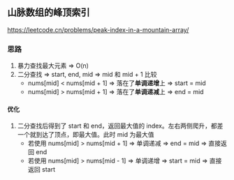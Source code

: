 ## 山脉数组的峰顶索引

<https://leetcode.cn/problems/peak-index-in-a-mountain-array/>

### 思路

1. 暴力查找最大元素 => O(n)
2. 二分查找 => start, end, mid => mid 和 mid + 1 比较
    - nums[mid] < nums[mid + 1] => 落在了**单调递增**上 => start = mid
    - nums[mid] > nums[mid + 1] => 落在了**单调递减**上 => end = mid

#### 优化

1. 二分查找后得到了 start 和 end，返回最大值的 index。左右两侧爬升，都差一个就到达了顶点，即最大值。此时 mid 为最大值
    - 若使用 nums[mid] > nums[mid + 1] => 单调递减 => end = mid => 直接返回 end
    - 若使用 nums[mid] > nums[mid - 1] => 单调递增 => start = mid => 直接返回 start
